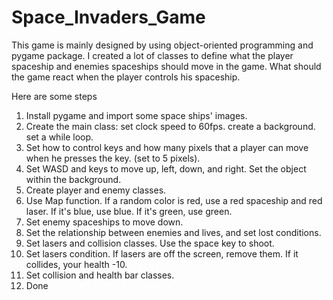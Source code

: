 # Space_Invaders_Game
This game is mainly designed by using object-oriented programming and pygame package.
I created a lot of classes to define what the player spaceship and enemies spaceships should move in the game. What should the game react when the player controls his spaceship.

Here are some steps

1. Install pygame and import some space ships' images. 
2. Create the main class: set clock speed to 60fps. create a background. set a while loop. 
3. Set how to control keys and how many pixels that a player can move when he presses the key. (set to 5 pixels).
4. Set WASD and keys to move up, left, down, and right. Set the object within the background. 
5. Create player and enemy classes. 
6. Use Map function. If a random color is red, use a red spaceship and red laser. If it's blue, use blue. If it's green, use green. 
7. Set enemy spaceships to move down.
8. Set the relationship between enemies and lives, and set lost conditions.
9. Set lasers and collision classes. Use the space key to shoot.
10. Set lasers condition. If lasers are off the screen, remove them. If it collides, your health -10.  
11. Set collision and health bar classes. 
12. Done
